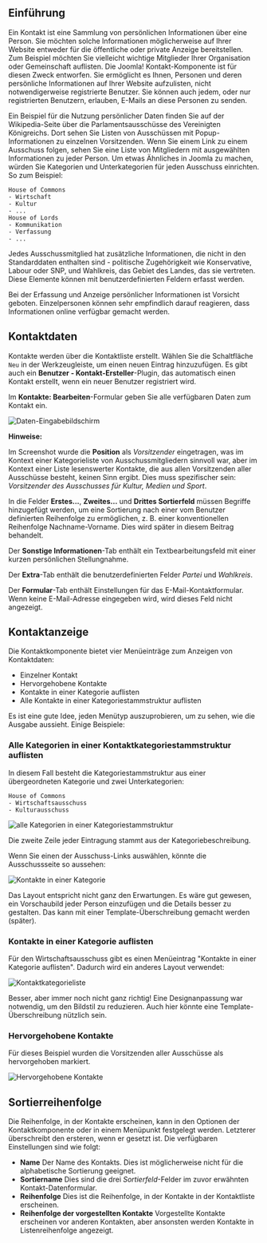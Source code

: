 <!-- Filename: contacts.md / Display title: Kontakte -->

## Einführung

Ein Kontakt ist eine Sammlung von persönlichen Informationen über eine Person. Sie möchten solche Informationen möglicherweise auf Ihrer Website entweder für die öffentliche oder private Anzeige bereitstellen. Zum Beispiel möchten Sie vielleicht wichtige Mitglieder Ihrer Organisation oder Gemeinschaft auflisten. Die Joomla! Kontakt-Komponente ist für diesen Zweck entworfen. Sie ermöglicht es Ihnen, Personen und deren persönliche Informationen auf Ihrer Website aufzulisten, nicht notwendigerweise registrierte Benutzer. Sie können auch jedem, oder nur registrierten Benutzern, erlauben, E-Mails an diese Personen zu senden.

Ein Beispiel für die Nutzung persönlicher Daten finden Sie auf der Wikipedia-Seite über die Parlamentsausschüsse des Vereinigten Königreichs. Dort sehen Sie Listen von Ausschüssen mit Popup-Informationen zu einzelnen Vorsitzenden. Wenn Sie einem Link zu einem Ausschuss folgen, sehen Sie eine Liste von Mitgliedern mit ausgewählten Informationen zu jeder Person. Um etwas Ähnliches in Joomla zu machen, würden Sie Kategorien und Unterkategorien für jeden Ausschuss einrichten. So zum Beispiel:

```
House of Commons
- Wirtschaft
- Kultur
- ...
House of Lords
- Kommunikation
- Verfassung
- ...
```
Jedes Ausschussmitglied hat zusätzliche Informationen, die nicht in den Standarddaten enthalten sind - politische Zugehörigkeit wie Konservative, Labour oder SNP, und Wahlkreis, das Gebiet des Landes, das sie vertreten. Diese Elemente können mit benutzerdefinierten Feldern erfasst werden.

Bei der Erfassung und Anzeige persönlicher Informationen ist Vorsicht geboten. Einzelpersonen können sehr empfindlich darauf reagieren, dass Informationen online verfügbar gemacht werden.

## Kontaktdaten

Kontakte werden über die Kontaktliste erstellt. Wählen Sie die Schaltfläche `Neu` in der Werkzeugleiste, um einen neuen Eintrag hinzuzufügen. Es gibt auch ein **Benutzer - Kontakt-Ersteller**-Plugin, das automatisch einen Kontakt erstellt, wenn ein neuer Benutzer registriert wird.

Im **Kontakte: Bearbeiten**-Formular geben Sie alle verfügbaren Daten zum Kontakt ein.

![Daten-Eingabebildschirm](../../../en/images/contacts/contact-data-entry.png)

**Hinweise:**

Im Screenshot wurde die **Position** als *Vorsitzender* eingetragen, was im Kontext einer Kategorieliste von Ausschussmitgliedern sinnvoll war, aber im Kontext einer Liste lesenswerter Kontakte, die aus allen Vorsitzenden aller Ausschüsse besteht, keinen Sinn ergibt. Dies muss spezifischer sein: *Vorsitzender des Ausschusses für Kultur, Medien und Sport*.

In die Felder **Erstes...**, **Zweites...** und **Drittes Sortierfeld** müssen Begriffe hinzugefügt werden, um eine Sortierung nach einer vom Benutzer definierten Reihenfolge zu ermöglichen, z. B. einer konventionellen Reihenfolge Nachname-Vorname. Dies wird später in diesem Beitrag behandelt.

Der **Sonstige Informationen**-Tab enthält ein Textbearbeitungsfeld mit einer kurzen persönlichen Stellungnahme.

Der **Extra**-Tab enthält die benutzerdefinierten Felder *Partei* und *Wahlkreis*.

Der **Formular**-Tab enthält Einstellungen für das E-Mail-Kontaktformular. Wenn keine E-Mail-Adresse eingegeben wird, wird dieses Feld nicht angezeigt.

## Kontaktanzeige

Die Kontaktkomponente bietet vier Menüeinträge zum Anzeigen von Kontaktdaten:

* Einzelner Kontakt
* Hervorgehobene Kontakte
* Kontakte in einer Kategorie auflisten
* Alle Kontakte in einer Kategoriestammstruktur auflisten

Es ist eine gute Idee, jeden Menütyp auszuprobieren, um zu sehen, wie die Ausgabe aussieht. Einige Beispiele:

### Alle Kategorien in einer Kontaktkategoriestammstruktur auflisten

In diesem Fall besteht die Kategoriestammstruktur aus einer übergeordneten Kategorie und zwei Unterkategorien:
```
House of Commons
- Wirtschaftsausschuss
- Kulturausschuss
```
![alle Kategorien in einer Kategoriestammstruktur](../../../en/images/contacts/contact-all-committees.png "Alle Kategorien in einer Kontaktkategoriestammstruktur")

Die zweite Zeile jeder Eintragung stammt aus der Kategoriebeschreibung.

Wenn Sie einen der Ausschuss-Links auswählen, könnte die Ausschussseite so aussehen:

![Kontakte in einer Kategorie](../../../en/images/contacts/contact-culture-committee.png "Kontakte in einer Kategorie")

Das Layout entspricht nicht ganz den Erwartungen. Es wäre gut gewesen, ein
Vorschaubild jeder Person einzufügen und die Details besser zu gestalten. Das
kann mit einer Template-Überschreibung gemacht werden (später).

### Kontakte in einer Kategorie auflisten

Für den Wirtschaftsausschuss gibt es einen Menüeintrag "Kontakte in einer Kategorie auflisten". Dadurch wird ein anderes Layout verwendet:

![Kontaktkategorieliste](../../../en/images/contacts/contact-category-list.png "Kontaktkategorieliste")

Besser, aber immer noch nicht ganz richtig! Eine Designanpassung war notwendig, um den
Bildstil zu reduzieren. Auch hier könnte eine Template-Überschreibung nützlich sein.

### Hervorgehobene Kontakte

Für dieses Beispiel wurden die Vorsitzenden aller Ausschüsse als hervorgehoben markiert.

![Hervorgehobene Kontakte](../../../en/images/contacts/contact-featured.png "Hervorgehobene Kontakte")

## Sortierreihenfolge

Die Reihenfolge, in der Kontakte erscheinen, kann in den Optionen der Kontaktkomponente oder in einem Menüpunkt festgelegt werden. Letzterer überschreibt den ersteren, wenn er gesetzt ist. Die verfügbaren Einstellungen sind wie folgt:
* **Name** Der Name des Kontakts. Dies ist möglicherweise nicht für die alphabetische Sortierung geeignet.
* **Sortiername** Dies sind die drei *Sortierfeld*-Felder im zuvor erwähnten Kontakt-Datenformular.
* **Reihenfolge** Dies ist die Reihenfolge, in der Kontakte in der Kontaktliste erscheinen.
* **Reihenfolge der vorgestellten Kontakte** Vorgestellte Kontakte erscheinen vor anderen Kontakten, aber ansonsten werden Kontakte in Listenreihenfolge angezeigt.

